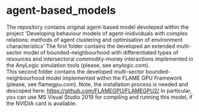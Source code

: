 # agent-based_models
The repository contains original agent-based model devoleped within the project 'Developing behaviour models of agent-inidividuals with complex relations: methods of agent clustering and optimisation of environment characteristics'
The first folder contains the developed an extended multi-sector model of bounded-neighbourhood with differentiated types of resources and intersectoral commodity-money interactions implemented in the AnyLogic simulation tools (please, see anylogic.com).  
This second folder contains the developed multi-sector bounded-neighbourhood model implemented within the FLAME GPU Framework (please, see flamegpu.com). Note, the installation process is needed and descoped here: https://github.com/FLAMEGPU/FLAMEGPU2/ In particular, you can use MS Visual Studio 2019 for compiling and running this model, if the NVIDIA card is available.  
